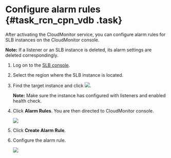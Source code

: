 # Configure alarm rules {#task_rcn_cpn_vdb .task}

After activating the CloudMonitor service, you can configure alarm rules for SLB instances on the CloudMonitor console.

**Note:** If a listener or an SLB instance is deleted, its alarm settings are deleted correspondingly.

1.  Log on to the [SLB console](https://partners-intl.aliyun.com/login-required#/slb). 
2.  Select the region where the SLB instance is located. 
3.  Find the target instance and click ![](http://static-aliyun-doc.oss-cn-hangzhou.aliyuncs.com/assets/img/15691/15421814877338_en-US.png). 

    **Note:** Make sure the instance has configured with listeners and enabled health check.

4.  Click **Alarm Rules**. You are then directed to CloudMonitor console. 

    ![](http://static-aliyun-doc.oss-cn-hangzhou.aliyuncs.com/assets/img/4154/15421814872606_en-US.png)

5.  Click **Create Alarm Rule**. 
6.  Configure the alarm rule. 

    ![](http://static-aliyun-doc.oss-cn-hangzhou.aliyuncs.com/assets/img/4154/15421814872611_en-US.png)



